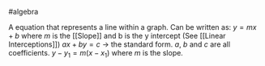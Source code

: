 #algebra

A equation that represents a line within a graph.
Can be written as:
$y = mx + b$ where $m$ is the [[Slope]] and b is the y intercept (See [[Linear Interceptions]])
$ax + by = c$  $\rightarrow$ the standard form. $a$, $b$ and $c$ are all coefficients.
$y - y_1 = m(x - x_1)$  where $m$ is the slope.